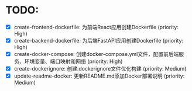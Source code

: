 # TODO:

- [x] create-frontend-dockerfile: 为前端React应用创建Dockerfile (priority: High)
- [x] create-backend-dockerfile: 为后端FastAPI应用创建Dockerfile (priority: High)
- [x] create-docker-compose: 创建docker-compose.yml文件，配置前后端服务、环境变量、端口映射和网络 (priority: High)
- [x] create-dockerignore: 创建.dockerignore文件优化构建 (priority: Medium)
- [x] update-readme-docker: 更新README.md添加Docker部署说明 (priority: Medium)
